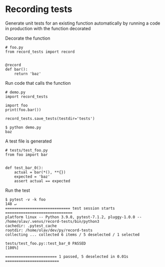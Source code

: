 # Recording tests

Generate unit tests for an existing function automatically by running a code in production
with the function decorated 

Decorate the function
~~~
# foo.py
from record_tests import record


@record
def bar():
    return 'baz'
~~~

Run code that calls the function
~~~
# demo.py
import record_tests

import foo
print(foo.bar())

record_tests.save_tests(testdir='tests')
~~~

~~~
$ python demo.py
baz
~~~

A test file is generated
~~~
# tests/test_foo.py
from foo import bar


def test_bar_0():
    actual = bar(*(), **{})
    expected = 'baz'
    assert actual == expected
~~~

Run the test
~~~
$ pytest -v -k foo                                                                                                                                                                                   148 ↵
============================= test session starts ==============================
platform linux -- Python 3.9.0, pytest-7.1.2, pluggy-1.0.0 -- /home/olav/.venvs/record-tests/bin/python3
cachedir: .pytest_cache
rootdir: /home/olav/dev/py/record-tests
collecting ... collected 6 items / 5 deselected / 1 selected

tests/test_foo.py::test_bar_0 PASSED                                     [100%]

======================= 1 passed, 5 deselected in 0.01s ========================
~~~
    
